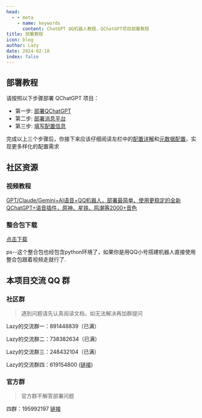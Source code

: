```yaml
---
head:
  - - meta
    - name: keywords
      content: ChatGPT QQ机器人教程，QChatGPT项目部署教程
title: 部署教程
icon: blog
author: Lazy
date: 2024-02-18
index: false
---
```


## 部署教程

请按照以下步骤部署 QChatGPT 项目：

- 第一步: [部署QChatGPT](qchatgpt/)
- 第二步: [部署消息平台](platforms/)
- 第三步: [填写配置信息](config.md)

完成以上三个步骤后，你接下来应该仔细阅读左栏中的[配置详解](../config/README.md)和[元数据配置](../metadata/README.md)，实现更多样化的配置需求

## 社区资源
 ### 视频教程

 [GPT/Claude/Gemini+AI语音+QQ机器人，部署最简单、使用更稳定的全新QChatGPT+语音插件，原神、星铁、鸣潮等2000+音色](https://www.bilibili.com/video/BV1iLvyePE8x/?share_source=copy_web&vd_source=596e7910a78045e2636e7b25e3618120)
### 整合包下载
[点击下载](https://pan.quark.cn/s/7d7ae63296d9)

ps--这个整合包也经包含python环境了，如果你是用QQ小号搭建机器人直接使用整合包跟着视频走就行了.
## 本项目交流 QQ 群

### 社区群

> 遇到问题请先认真阅读文档，如无法解决再加群提问

Lazy的交流群一：891448839（已满）

Lazy的交流群二：738382634（已满）

Lazy的交流群三：248432104（已满）

Lazy的交流群四：619154800 ([链接](https://qm.qq.com/q/1K9GjQuza))

### 官方群

> 官方群不解答部署问题

四群：195992197 [链接](https://qm.qq.com/cgi-bin/qm/qr?_wv=1027&k=cSekvWmyezfCE4O8gXS7lSjkmPinjzpP&authKey=G4jHfz2%2BtQawxCRhn1ZRrQiI8bTvlepQubZL6F9fymFuz8jqZZ4FkYh6lhKLMCd9&noverify=0&group_code=195992197)

